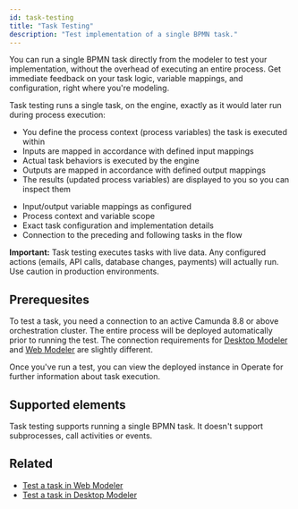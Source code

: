 ```yaml
---
id: task-testing
title: "Task Testing"
description: "Test implementation of a single BPMN task."
---
```


You can run a single BPMN task directly from the modeler to test your implementation, without the overhead of executing an entire process. Get immediate feedback on your task logic, variable mappings, and configuration, right where you're modeling.

Task testing runs a single task, on the engine, exactly as it would later run during process execution:

* You define the process context (process variables) the task is executed within
* Inputs are mapped in accordance with defined input mappings
* Actual task behaviors is executed by the engine
* Outputs are mapped in accordance with defined output mappings
* The results (updated process variables) are displayed to you so you can inspect them

- Input/output variable mappings as configured
- Process context and variable scope
- Exact task configuration and implementation details
- Connection to the preceding and following tasks in the flow

**Important:** Task testing executes tasks with live data. Any configured actions (emails, API calls, database changes, payments) will actually run. Use caution in production environments.

## Prerequesites

To test a task, you need a connection to an active Camunda 8.8 or above orchestration cluster. The entire process will be deployed automatically prior to running the test. The connection requirements for [Desktop Modeler](../../components/modeler/desktop-modeler/task-testing.md) and [Web Modeler](../../components/modeler/web-modeler/task-testing.md) are slightly different.

Once you've run a test, you can view the deployed instance in Operate for further information about task execution.

## Supported elements

Task testing supports running a single BPMN task. It doesn't support subprocesses, call activities or events.

## Related

- [Test a task in Web Modeler](../../components/modeler/web-modeler/task-testing.md)
- [Test a task in Desktop Modeler](../../components/modeler/desktop-modeler/task-testing.md)